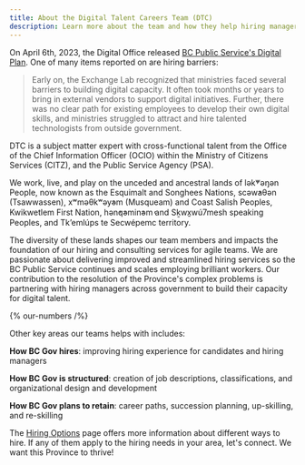 ```yaml
---
title: About the Digital Talent Careers Team (DTC)
description: Learn more about the team and how they help hiring managers fill their vacant BC Public Service jobs.
---
```


On April 6th, 2023, the Digital Office released [BC Public Service's Digital Plan](https://www2.gov.bc.ca/assets/gov/data/digital-government/digital-plan.pdf). One of many items reported on are hiring barriers:

> Early on, the Exchange Lab recognized that ministries faced several barriers to building digital capacity. It often took months or years to bring in external vendors to support digital initiatives. Further, there was no clear path for existing employees to develop their own digital skills, and ministries struggled to attract and hire talented technologists from outside government.

DTC is a subject matter expert with cross-functional talent from the Office of the Chief Information Officer (OCIO) within the Ministry of Citizens Services (CITZ), and the Public Service Agency (PSA).

We work, live, and play on the unceded and ancestral lands of lək̓ʷəŋən People, now known as the Esquimalt and Songhees Nations, scəw̓aθən (Tsawwassen), xʷməθkʷəy̓əm (Musqueam) and Coast Salish Peoples, Kwikwetlem First Nation, hən̓q̓əmin̓əm̓ and Sḵwx̱wú7mesh speaking Peoples, and Tk’emlúps te Secwépemc territory.

The diversity of these lands shapes our team members and impacts the foundation of our hiring and consulting services for agile teams. We are passionate about delivering improved and streamlined hiring services so the BC Public Service continues and scales employing brilliant workers. Our contribution to the resolution of the Province's complex problems is partnering with hiring managers across government to build their capacity for digital talent.

{% our-numbers /%}

Other key areas our teams helps with includes:

**How BC Gov hires**: improving hiring experience for candidates and hiring managers

**How BC Gov is structured**: creation of job descriptions, classifications, and organizational design and development

**How BC Gov plans to retain**: career paths, succession planning, up-skilling, and re-skilling

The [Hiring Options](https://talent.digital.gov.bc.ca/hiring-managers/hiring-options) page offers more information about different ways to hire. If any of them apply to the hiring needs in your area, let's connect. We want this Province to thrive!
